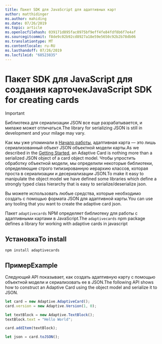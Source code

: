 ```yaml
---
title: Пакет SDK для JavaScript для адаптивных карт
author: matthidinger
ms.author: mahiding
ms.date: 07/26/2019
ms.topic: article
ms.openlocfilehash: 039171d895fac0975bf9eff4fe84fdf8b6f7e4af
ms.sourcegitcommit: f8de9c02b92cd8927a18e59e5650c92b2b78db06
ms.translationtype: MT
ms.contentlocale: ru-RU
ms.lasthandoff: 07/26/2019
ms.locfileid: "68523835"
---
```

# <a name="javascript-sdk-for-creating-cards"></a><span data-ttu-id="6f2c1-102">Пакет SDK для JavaScript для создания карточек</span><span class="sxs-lookup"><span data-stu-id="6f2c1-102">JavaScript SDK for creating cards</span></span>

> [!IMPORTANT]
> <span data-ttu-id="6f2c1-103">Библиотека для сериализации JSON все еще разрабатывается, и милаже может отличаться.</span><span class="sxs-lookup"><span data-stu-id="6f2c1-103">The library for serializing JSON is still in development and your milage may vary.</span></span>

<span data-ttu-id="6f2c1-104">Как мы уже упоминали в [Начало работы](../../authoring-cards/getting-started.md), адаптивная карта — это лишь сериализованный объект JSON объектной модели карты.</span><span class="sxs-lookup"><span data-stu-id="6f2c1-104">As we described in the [Getting Started](../../authoring-cards/getting-started.md), an Adaptive Card is nothing more than a serialized JSON object of a card object model.</span></span>  <span data-ttu-id="6f2c1-105">Чтобы упростить обработку объектной модели, мы определили некоторые библиотеки, определяющие строго типизированную иерархию классов, которая проста в сериализации и десериализации JSON.</span><span class="sxs-lookup"><span data-stu-id="6f2c1-105">To make it easy to manipulate the object model we have defined some libraries which define a strongly typed class hierarchy that is easy to serialize/deserialize json.</span></span>

<span data-ttu-id="6f2c1-106">Вы можете использовать любые средства, которые необходимо создать с помощью формата JSON для адаптивной карты.</span><span class="sxs-lookup"><span data-stu-id="6f2c1-106">You can use any tooling that you want to create the adaptive card json.</span></span>

<span data-ttu-id="6f2c1-107">Пакет `adaptivecards` NPM определяет библиотеку для работы с адаптивными картами в JavaScript.</span><span class="sxs-lookup"><span data-stu-id="6f2c1-107">The `adaptivecards` npm package defines a library for working with adaptive cards in javascript</span></span>

## <a name="to-install"></a><span data-ttu-id="6f2c1-108">Установка</span><span class="sxs-lookup"><span data-stu-id="6f2c1-108">To install</span></span>
```console
npm install adaptivecards
```

## <a name="example"></a><span data-ttu-id="6f2c1-109">Пример</span><span class="sxs-lookup"><span data-stu-id="6f2c1-109">Example</span></span>

<span data-ttu-id="6f2c1-110">Следующий API показывает, как создать адаптивную карту с помощью объектной модели и сериализовать ее в JSON.</span><span class="sxs-lookup"><span data-stu-id="6f2c1-110">The following API shows how to construct an Adaptive Card using the object model and serialize it to JSON.</span></span>

```typescript
let card = new Adaptive.AdaptiveCard();
card.version = new Adaptive.Version(1, 0);

let textBlock = new Adaptive.TextBlock();
textBlock.text = "Hello World";

card.addItem(textBlock);

let json = card.toJSON();
```
